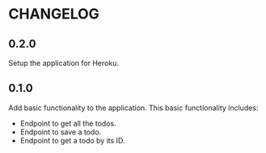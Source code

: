 # CHANGELOG

## 0.2.0
Setup the application for Heroku.

## 0.1.0
Add basic functionality to the application. This basic functionality includes:
  - Endpoint to get all the todos.
  - Endpoint to save a todo.
  - Endpoint to get a todo by its ID.
